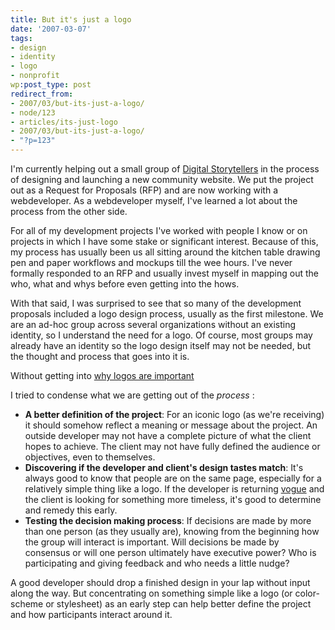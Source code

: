 ```yaml
---
title: But it's just a logo
date: '2007-03-07'
tags:
- design
- identity
- logo
- nonprofit
wp:post_type: post
redirect_from:
- 2007/03/but-its-just-a-logo/
- node/123
- articles/its-just-logo
- 2007/03/but-its-just-a-logo/
- "?p=123"
---
```


I'm currently helping out a small group of [Digital Storytellers](http://www.storycenter.org/index1.html) in the process of designing and launching a new community website. We put the project out as a Request for Proposals (RFP) and are now working with a webdeveloper. As a webdeveloper myself, I've learned a lot about the process from the other side.

For all of my development projects I've worked with people I know or on projects in which I have some stake or significant interest. Because of this, my process has usually been us all sitting around the kitchen table drawing pen and paper workflows and mockups till the wee hours. I've never formally responded to an RFP and usually invest myself in mapping out the who, what and whys before even getting into the hows.

With that said, I was surprised to see that so many of the development proposals included a logo design process, usually as the first milestone. We are an ad-hoc group across several organizations without an existing identity, so I understand the need for a logo. Of course, most groups may already have an identity so the logo design itself may not be needed, but the thought and process that goes into it is.

Without getting into [why logos are important](http://en.wikipedia.org/wiki/Logo)

I tried to condense what we are getting out of the _process_ :

- **A better definition of the project**: For an iconic logo (as we're receiving) it should somehow reflect a meaning or message about the project. An outside developer may not have a complete picture of what the client hopes to achieve. The client may not have fully defined the audience or objectives, even to themselves.
- **Discovering if the developer and client's design tastes match**: It's always good to know that people are on the same page, especially for a relatively simple thing like a logo. If the developer is returning [vogue](http://yh.yayhooray.com/thread/90661/yh-collab:-redesign-famous-logos-in-web-2-0-format?page=1) and the client is looking for something more timeless, it's good to determine and remedy this early.
- **Testing the decision making process**: If decisions are made by more than one person (as they usually are), knowing from the beginning how the group will interact is important. Will decisions be made by consensus or will one person ultimately have executive power? Who is participating and giving feedback and who needs a little nudge?

A good developer should drop a finished design in your lap without input along the way. But concentrating on something simple like a logo (or color-scheme or stylesheet) as an early step can help better define the project and how participants interact around it.
